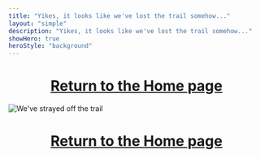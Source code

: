 ```yaml
---
title: "Yikes, it looks like we've lost the trail somehow..."
layout: "simple"
description: "Yikes, it looks like we've lost the trail somehow..."
showHero: true
heroStyle: "background"
---
```

<h1 style="text-align:center;"><a href="/index.html">Return to the Home page</a></h1>

![We've strayed off the trail](/404-path_through_forest.png)

<h1 style="text-align:center;"><a href="/index.html">Return to the Home page</a></h1>
